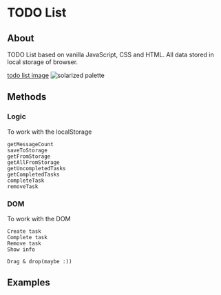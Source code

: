 TODO List
========

## About
TODO List based on vanilla JavaScript, CSS and HTML. All data stored in local storage of browser.

[todo list image](https://cloud.githubusercontent.com/assets/2789198/21080822/53ccc090-bfb9-11e6-9b76-a427a4a74075.png)
![solarized palette](https://github.com/altercation/solarized/raw/master/img/solarized-palette.png)

## Methods

### Logic
To work with the localStorage
```
getMessageCount
saveToStorage
getFromStorage
getAllFromStorage
getUncompletedTasks
getCompletedTasks
completeTask
removeTask
```

### DOM

To work with the DOM
```
Create task
Complete task
Remove task
Show info

Drag & drop(maybe :))
```

## Examples
